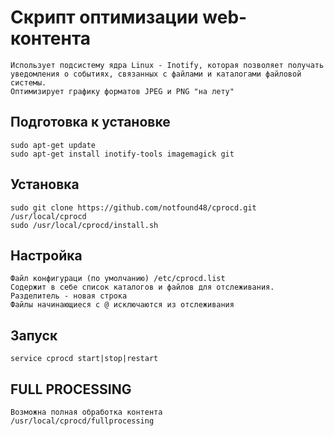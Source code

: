 # Скрипт оптимизации web-контента
```
Использует подсистему ядра Linux - Inotify, которая позволяет получать уведомления о событиях, связанных с файлами и каталогами файловой системы.
Оптимизирует графику форматов JPEG и PNG "на лету"
```
## Подготовка к установке
```
sudo apt-get update
sudo apt-get install inotify-tools imagemagick git
```
## Установка
```
sudo git clone https://github.com/notfound48/cprocd.git /usr/local/cprocd
sudo /usr/local/cprocd/install.sh
```
## Настройка
```
Файл конфигураци (по умолчанию) /etc/cprocd.list
Содержит в себе список каталогов и файлов для отслеживания. Разделитель - новая строка
Файлы начинающиеся с @ исключаются из отслеживания
```
## Запуск
```
service cprocd start|stop|restart
```

## FULL PROCESSING
```
Возможна полная обработка контента 
/usr/local/cprocd/fullprocessing
```
